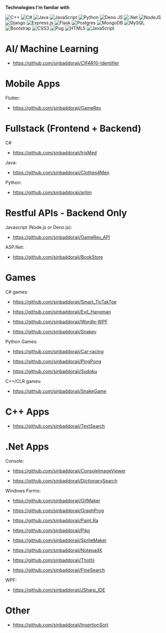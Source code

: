 **Technologies I'm familar with**

![C++](https://img.shields.io/badge/c++-%2300599C.svg?style=for-the-badge&logo=c%2B%2B&logoColor=white)
![C#](https://img.shields.io/badge/c%23-%23239120.svg?style=for-the-badge&logo=c-sharp&logoColor=white)
![Java](https://img.shields.io/badge/java-%23ED8B00.svg?style=for-the-badge&logo=java&logoColor=white)
![JavaScript](https://img.shields.io/badge/javascript-%23323330.svg?style=for-the-badge&logo=javascript&logoColor=%23F7DF1E)
![Python](https://img.shields.io/badge/python-3670A0?style=for-the-badge&logo=python&logoColor=ffdd54)
![Deno JS](https://img.shields.io/badge/deno%20js-000000?style=for-the-badge&logo=deno&logoColor=white)
![.Net](https://img.shields.io/badge/.NET-5C2D91?style=for-the-badge&logo=.net&logoColor=white)
![NodeJS](https://img.shields.io/badge/node.js-6DA55F?style=for-the-badge&logo=node.js&logoColor=white)
![Django](https://img.shields.io/badge/django-%23092E20.svg?style=for-the-badge&logo=django&logoColor=white)
![Express.js](https://img.shields.io/badge/express.js-%23404d59.svg?style=for-the-badge&logo=express&logoColor=%2361DAFB)
![Flask](https://img.shields.io/badge/flask-%23000.svg?style=for-the-badge&logo=flask&logoColor=white)
![Postgres](https://img.shields.io/badge/postgres-%23316192.svg?style=for-the-badge&logo=postgresql&logoColor=white)
![MongoDB](https://img.shields.io/badge/MongoDB-%234ea94b.svg?style=for-the-badge&logo=mongodb&logoColor=white)
![MySQL](https://img.shields.io/badge/mysql-%2300f.svg?style=for-the-badge&logo=mysql&logoColor=white)
![Bootstrap](https://img.shields.io/badge/bootstrap-%23563D7C.svg?style=for-the-badge&logo=bootstrap&logoColor=white)
![CSS3](https://img.shields.io/badge/css3-%231572B6.svg?style=for-the-badge&logo=css3&logoColor=white)
![Pug](https://img.shields.io/badge/Pug-FFF?style=for-the-badge&logo=pug&logoColor=A86454)
![HTML5](https://img.shields.io/badge/html5-%23E34F26.svg?style=for-the-badge&logo=html5&logoColor=white)
![JavaScript](https://img.shields.io/badge/javascript-%23323330.svg?style=for-the-badge&logo=javascript&logoColor=%23F7DF1E)

# AI/ Machine Learning

  - https://github.com/sinbaddoraji/CIFAR10-Identifier




# Mobile Apps

Flutter:

  - https://github.com/sinbaddoraji/GameRev





# Fullstack (Frontend + Backend)

C#

  - https://github.com/sinbaddoraji/IrisMed

Java:

  - https://github.com/sinbaddoraji/Clothes4Men

Python:

  - https://github.com/sinbaddoraji/artim





# Restful APIs - Backend Only

Javascript (Node.js or Deno.js):

  - https://github.com/sinbaddoraji/GameRev_API

ASP.Net:

  - https://github.com/sinbaddoraji/BookStore





# Games

C# games:

  - https://github.com/sinbaddoraji/Smart_TicTakToe

  - https://github.com/sinbaddoraji/Evil_Hangman

  - https://github.com/sinbaddoraji/Wordle-WPF

  - https://github.com/sinbaddoraji/Snakey

Python Games:

  - https://github.com/sinbaddoraji/Car-racing

  - https://github.com/sinbaddoraji/PingPong

  - https://github.com/sinbaddoraji/Sudoku

C++/CLR games:

  - https://github.com/sinbaddoraji/SnakeGame



# C++ Apps

  - https://github.com/sinbaddoraji/TextSearch



# .Net Apps

Console:

  - https://github.com/sinbaddoraji/ConsoleImageViewer

  - https://github.com/sinbaddoraji/DictionarySearch

Windows Forms:

  - https://github.com/sinbaddoraji/GifMaker

  - https://github.com/sinbaddoraji/GraphProg

  - https://github.com/sinbaddoraji/Paint.Ra

  - https://github.com/sinbaddoraji/Piko

  - https://github.com/sinbaddoraji/SpriteMaker

  - https://github.com/sinbaddoraji/NotepadX

  - https://github.com/sinbaddoraji/Thothi

  - https://github.com/sinbaddoraji/FineSearch

WPF:

  - https://github.com/sinbaddoraji/JSharp_IDE


# Other

  - https://github.com/sinbaddoraji/InsertionSort

